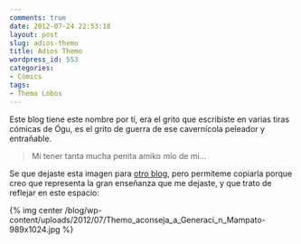 ```yaml
---
comments: true
date: 2012-07-24 22:53:18
layout: post
slug: adios-themo
title: Adios Themo
wordpress_id: 553
categories:
- Cómics
tags:
- Themo Lobos
---
```


Este blog tiene este nombre por tí, era el grito que escribiste en varias tiras cómicas de Ógu, es el grito de guerra de ese cavernícola peleador y entrañable.


> Mi tener tanta mucha penita amiko mío de mi...


Se que dejaste esta imagen para [otro blog](http://generacionmampato.blogspot.com/), pero permíteme copiarla porque creo que representa la gran enseñanza que me dejaste, y que trato de reflejar en este espacio:

{% img center /blog/wp-content/uploads/2012/07/Themo_aconseja_a_Generaci_n_Mampato-989x1024.jpg %}
